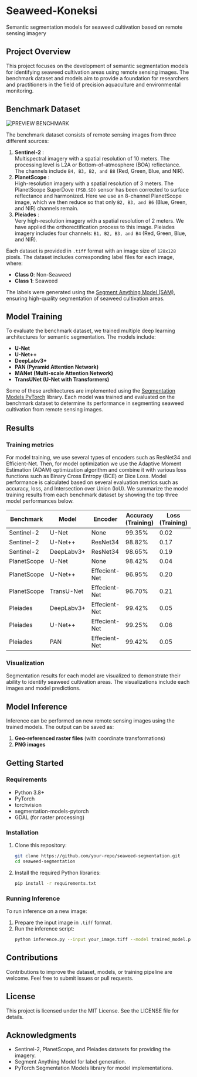 # Seaweed-Koneksi
Semantic segmentation models for seaweed cultivation based on remote sensing imagery

## Project Overview
This project focuses on the development of semantic segmentation models for identifying seaweed cultivation areas using remote sensing images. The benchmark dataset and models aim to provide a foundation for researchers and practitioners in the field of precision aquaculture and environmental monitoring.

## Benchmark Dataset
![PREVIEW BENCHMARK](https://github.com/user-attachments/assets/417bc8b8-b73a-476a-8312-e29a248197e8)

The benchmark dataset consists of remote sensing images from three different sources:

1. **Sentinel-2** : <br/> Multispectral imagery with a spatial resolution of 10 meters. The processing level is L2A or Bottom-of-atmosphere (BOA) reflectance. The channels include `B4, B3, B2, and B8` (Red, Green, Blue, and NIR).
2. **PlanetScope** : <br/> High-resolution imagery with a spatial resolution of 3 meters. The PlanetScope SuperDove `(PSB.SD)` sensor has been corrected to surface reflectance and harmonized. Here we use an 8-channel PlanetScope image, which we then reduce so that only `B2, B3, and B6` (Blue, Green, and NIR) channels remain.
3. **Pleiades** : <br/> Very high-resolution imagery with a spatial resolution of 2 meters. We have applied the orthorectification process to this image. Pleiades imagery includes four channels: `B1, B2, B3, and B4` (Red, Green, Blue, and NIR).

Each dataset is provided in `.tiff` format with an image size of `128x128` pixels. The dataset includes corresponding label files for each image, where:

- **Class 0**: Non-Seaweed
- **Class 1**: Seaweed

The labels were generated using the [Segment Anything Model (SAM)](https://github.com/facebookresearch/segment-anything), ensuring high-quality segmentation of seaweed cultivation areas.

## Model Training
To evaluate the benchmark dataset, we trained multiple deep learning architectures for semantic segmentation. The models include:

- **U-Net**
- **U-Net++**
- **DeepLabv3+**
- **PAN (Pyramid Attention Network)**
- **MANet (Multi-scale Attention Network)**
- **TransUNet (U-Net with Transformers)**

Some of these architectures are implemented using the [Segmentation Models PyTorch](https://github.com/qubvel-org/segmentation_models.pytorch) library. Each model was trained and evaluated on the benchmark dataset to determine its performance in segmenting seaweed cultivation from remote sensing images.

## Results
### Training metrics
For model training, we use several types of encoders such as ResNet34 and Efficient-Net. Then, for model optimization we use the Adaptive Moment Estimation (ADAM) optimization algorithm and combine it with various loss functions such as Binary Cross Entropy (BCE) or Dice Loss. Model performance is calculated based on several evaluation metrics such as accuracy, loss, and Intersection over Union (IoU). 
We summarize the model training results from each benchmark dataset by showing the top three model performances below. 

| Benchmark   | Model          |Encoder         | Accuracy (Training) | Loss (Training) | IoU (Training) | Accuracy (Testing) | Loss (Testing) | IoU (Testing) |
|-------------|----------------|----------------|---------------------|-----------------|----------------|--------------------|----------------|---------------|
| Sentinel-2  | U-Net          | None           | 99.35%              | 0.02            | 84.51%         | 97.39%             | 0.16           | 44.03%        |
| Sentinel-2  | U-Net++        | ResNet34       | 98.82%              | 0.17            | 73.69%         | 97.21%             | 0.46           | 40.75%        |
| Sentinel-2  | DeepLabv3+     | ResNet34       | 98.65%              | 0.19            | 70.53%         | 97.01%             | 0.47           | 40.26%        |
| PlanetScope | U-Net          | None           | 98.42%              | 0.04            | 82.73%         | 94.11%             | 0.29           | 41.29%        |
| PlanetScope | U-Net++        | Effecient-Net  | 96.95%              | 0.20            | 68.87%         | 94.21%             | 0.40           | 43.82%        |
| PlanetScope | TransU-Net     | Effecient-Net  | 96.70%              | 0.21            | 67.69%         | 93.78%             | 0.41           | 43.09%        |
| Pleiades    | DeepLabv3+     | Effecient-Net  | 99.42%              | 0.05            | 92.17%         | 98.73%             | 0.11           | 83.04%        |
| Pleiades    | U-Net++        | Effecient-Net  | 99.25%              | 0.06            | 90.04%         | 98.67%             | 0.11           | 82.73%        |
| Pleiades    | PAN            | Effecient-Net  | 99.42%              | 0.05            | 92.19%         | 98.67%             | 0.11           | 82.53%        |


### Visualization
Segmentation results for each model are visualized to demonstrate their ability to identify seaweed cultivation areas. The visualizations include each images and model predictions.

## Model Inference
Inference can be performed on new remote sensing images using the trained models. The output can be saved as:

1. **Geo-referenced raster files** (with coordinate transformations)
2. **PNG images**

## Getting Started
### Requirements
- Python 3.8+
- PyTorch
- torchvision
- segmentation-models-pytorch
- GDAL (for raster processing)

### Installation
1. Clone this repository:
   ```bash
   git clone https://github.com/your-repo/seaweed-segmentation.git
   cd seaweed-segmentation
   ```
2. Install the required Python libraries:
   ```bash
   pip install -r requirements.txt
   ```

### Running Inference
To run inference on a new image:
1. Prepare the input image in `.tiff` format.
2. Run the inference script:
   ```bash
   python inference.py --input your_image.tiff --model trained_model.pth --output output_file.png
   ```

## Contributions
Contributions to improve the dataset, models, or training pipeline are welcome. Feel free to submit issues or pull requests.

## License
This project is licensed under the MIT License. See the LICENSE file for details.

## Acknowledgments
- Sentinel-2, PlanetScope, and Pleiades datasets for providing the imagery.
- Segment Anything Model for label generation.
- PyTorch Segmentation Models library for model implementations.

